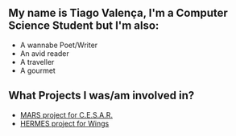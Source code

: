 ## My name is Tiago Valença, I'm a Computer Science Student but I'm also:
- A wannabe Poet/Writer
- An avid reader
- A traveller
- A gourmet

## What Projects I was/am involved in?
- [MARS project for C.E.S.A.R.](https://github.com/victoralmeida432/MARSSChool)
- [HERMES project for Wings](https://github.com/Storm-Petrel/Hermes)
